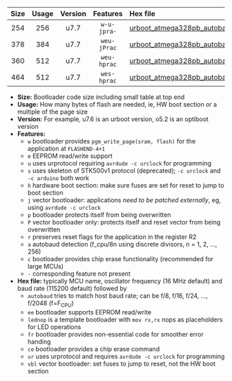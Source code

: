 |Size|Usage|Version|Features|Hex file|
|:-:|:-:|:-:|:-:|:--|
|254|256|u7.7|`w-u-jpra-`|[urboot_atmega328pb_autobaud_lednop_ur_vbl.hex](https://raw.githubusercontent.com/stefanrueger/urboot.hex/main/mcus/atmega328pb/autobaud/urboot_atmega328pb_autobaud_lednop_ur_vbl.hex)|
|378|384|u7.7|`weu-jPrac`|[urboot_atmega328pb_autobaud_ee_lednop_fr_ce_ur_vbl.hex](https://raw.githubusercontent.com/stefanrueger/urboot.hex/main/mcus/atmega328pb/autobaud/urboot_atmega328pb_autobaud_ee_lednop_fr_ce_ur_vbl.hex)|
|360|512|u7.7|`weu-hprac`|[urboot_atmega328pb_autobaud_ee_lednop_fr_ce_ur.hex](https://raw.githubusercontent.com/stefanrueger/urboot.hex/main/mcus/atmega328pb/autobaud/urboot_atmega328pb_autobaud_ee_lednop_fr_ce_ur.hex)|
|464|512|u7.7|`wes-hprac`|[urboot_atmega328pb_autobaud_ee_lednop_fr_ce.hex](https://raw.githubusercontent.com/stefanrueger/urboot.hex/main/mcus/atmega328pb/autobaud/urboot_atmega328pb_autobaud_ee_lednop_fr_ce.hex)|

- **Size:** Bootloader code size including small table at top end
- **Usage:** How many bytes of flash are needed, ie, HW boot section or a multiple of the page size
- **Version:** For example, u7.6 is an urboot version, o5.2 is an optiboot version
- **Features:**
  + `w` bootloader provides `pgm_write_page(sram, flash)` for the application at `FLASHEND-4+1`
  + `e` EEPROM read/write support
  + `u` uses urprotocol requiring `avrdude -c urclock` for programming
  + `s` uses skeleton of STK500v1 protocol (deprecated); `-c urclock` and `-c arduino` both work
  + `h` hardware boot section: make sure fuses are set for reset to jump to boot section
  + `j` vector bootloader: applications *need to be patched externally*, eg, using `avrdude -c urclock`
  + `p` bootloader protects itself from being overwritten
  + `P` vector bootloader only: protects itself and reset vector from being overwritten
  + `r` preserves reset flags for the application in the register R2
  + `a` autobaud detection (f_cpu/8n using discrete divisors, n = 1, 2, ..., 256)
  + `c` bootloader provides chip erase functionality (recommended for large MCUs)
  + `-` corresponding feature not present
- **Hex file:** typically MCU name, oscillator frequency (16 MHz default) and baud rate (115200 default) followed by
  + `autobaud` tries to match host baud rate; can be f/8, f/16, f/24, ..., f/2048 (f=F<sub>CPU</sub>)
  + `ee` bootloader supports EEPROM read/write
  + `lednop` is a template bootloader with `mov rx,rx` nops as placeholders for LED operations
  + `fr` bootloader provides non-essential code for smoother error handing
  + `ce` bootloader provides a chip erase command
  + `ur` uses urprotocol and requires `avrdude -c urclock` for programming
  + `vbl` vector bootloader: set fuses to jump to reset, not the HW boot section
